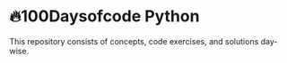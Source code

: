 
# 🔥100Daysofcode Python

This repository consists of concepts, code exercises, and solutions day-wise.



